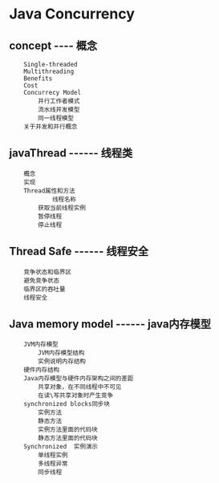 # Java Concurrency  

## concept   ----   概念

		Single-threaded
		Multithreading		
		Benefits
		Cost
		Concurrecy Model
			并行工作者模式
			流水线并发模型
			同一线程模型
		关于并发和并行概念

## javaThread   ------  线程类

		概念
		实现
		Thread属性和方法
		        线程名称
			获取当前线程实例
			暂停线程
			停止线程


##  Thread Safe  ------ 线程安全

		竞争状态和临界区
		避免竞争状态
		临界区的吞吐量
		线程安全


## Java memory model  ------   java内存模型

		JVM内存模型
			JVM内存模型结构
			实例说明内存结构
		硬件内存结构
		Java内存模型与硬件内存架构之间的差距
			共享对象，在不同线程中不可见
			在读\写共享对象时产生竞争
		synchronized blocks同步块
			实例方法
			静态方法
			实例方法里面的代码块
			静态方法里面的代码块
		Synchronized  实例演示
			单线程实例
			多线程异常
			同步线程





